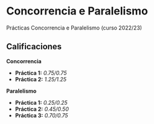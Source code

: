 # Concorrencia e Paralelismo

Prácticas Concorrencia e Paralelismo (curso 2022/23)

## Calificaciones

**Concorrencia**
- **Práctica 1:** *0.75/0.75*
- **Práctica 2:** *1.25/1.25*

**Paralelismo**
- **Práctica 1:** *0.25/0.25*
- **Práctica 2:** *0.45/0.50*
- **Práctica 3:** *0.70/0.75*
